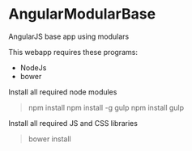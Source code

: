 # AngularModularBase
AngularJS base app using modulars

This webapp requires these programs: 

- NodeJs
- bower


Install all required node modules

> npm install
> npm install -g gulp
> npm install gulp

Install all required JS and CSS libraries

> bower install